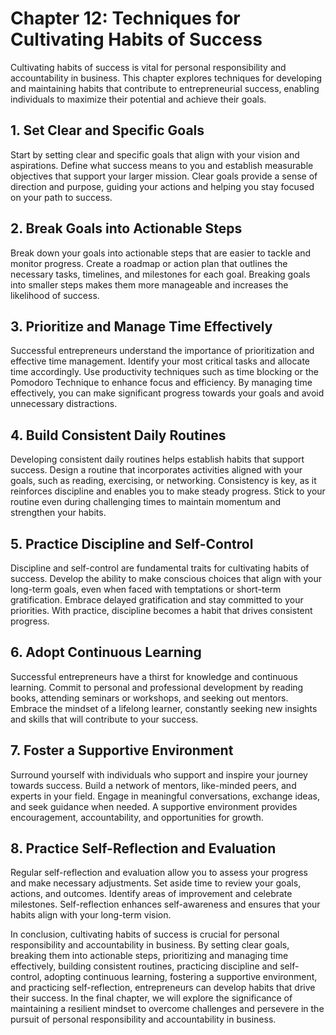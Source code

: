 Chapter 12: Techniques for Cultivating Habits of Success
========================================================

Cultivating habits of success is vital for personal responsibility and accountability in business. This chapter explores techniques for developing and maintaining habits that contribute to entrepreneurial success, enabling individuals to maximize their potential and achieve their goals.

**1. Set Clear and Specific Goals**
-----------------------------------

Start by setting clear and specific goals that align with your vision and aspirations. Define what success means to you and establish measurable objectives that support your larger mission. Clear goals provide a sense of direction and purpose, guiding your actions and helping you stay focused on your path to success.

**2. Break Goals into Actionable Steps**
----------------------------------------

Break down your goals into actionable steps that are easier to tackle and monitor progress. Create a roadmap or action plan that outlines the necessary tasks, timelines, and milestones for each goal. Breaking goals into smaller steps makes them more manageable and increases the likelihood of success.

**3. Prioritize and Manage Time Effectively**
---------------------------------------------

Successful entrepreneurs understand the importance of prioritization and effective time management. Identify your most critical tasks and allocate time accordingly. Use productivity techniques such as time blocking or the Pomodoro Technique to enhance focus and efficiency. By managing time effectively, you can make significant progress towards your goals and avoid unnecessary distractions.

**4. Build Consistent Daily Routines**
--------------------------------------

Developing consistent daily routines helps establish habits that support success. Design a routine that incorporates activities aligned with your goals, such as reading, exercising, or networking. Consistency is key, as it reinforces discipline and enables you to make steady progress. Stick to your routine even during challenging times to maintain momentum and strengthen your habits.

**5. Practice Discipline and Self-Control**
-------------------------------------------

Discipline and self-control are fundamental traits for cultivating habits of success. Develop the ability to make conscious choices that align with your long-term goals, even when faced with temptations or short-term gratification. Embrace delayed gratification and stay committed to your priorities. With practice, discipline becomes a habit that drives consistent progress.

**6. Adopt Continuous Learning**
--------------------------------

Successful entrepreneurs have a thirst for knowledge and continuous learning. Commit to personal and professional development by reading books, attending seminars or workshops, and seeking out mentors. Embrace the mindset of a lifelong learner, constantly seeking new insights and skills that will contribute to your success.

**7. Foster a Supportive Environment**
--------------------------------------

Surround yourself with individuals who support and inspire your journey towards success. Build a network of mentors, like-minded peers, and experts in your field. Engage in meaningful conversations, exchange ideas, and seek guidance when needed. A supportive environment provides encouragement, accountability, and opportunities for growth.

**8. Practice Self-Reflection and Evaluation**
----------------------------------------------

Regular self-reflection and evaluation allow you to assess your progress and make necessary adjustments. Set aside time to review your goals, actions, and outcomes. Identify areas of improvement and celebrate milestones. Self-reflection enhances self-awareness and ensures that your habits align with your long-term vision.

In conclusion, cultivating habits of success is crucial for personal responsibility and accountability in business. By setting clear goals, breaking them into actionable steps, prioritizing and managing time effectively, building consistent routines, practicing discipline and self-control, adopting continuous learning, fostering a supportive environment, and practicing self-reflection, entrepreneurs can develop habits that drive their success. In the final chapter, we will explore the significance of maintaining a resilient mindset to overcome challenges and persevere in the pursuit of personal responsibility and accountability in business.
